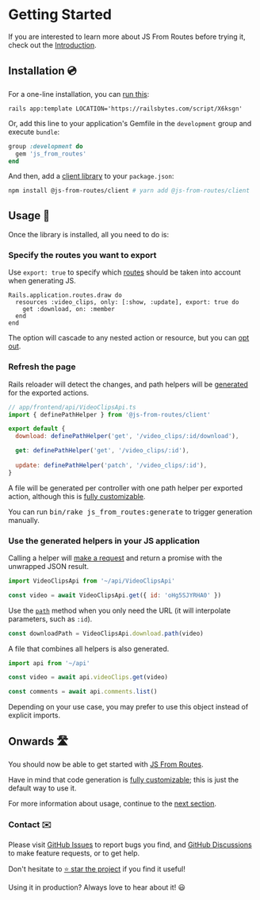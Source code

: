 [library]: https://github.com/ElMassimo/js_from_routes
[GitHub Issues]: https://github.com/ElMassimo/js_from_routes/issues?q=is%3Aissue+is%3Aopen+sort%3Aupdated-desc
[GitHub Discussions]: https://github.com/ElMassimo/js_from_routes/discussions
[client]: /client/
[config]: /config/
[rails bytes]: https://railsbytes.com/templates/X6ksgn
[codegen]: /guide/generation
[path]: /guide/development
[request]: /guide/development

[development]: /guide/development
[routes]: https://github.com/ElMassimo/js_from_routes/blob/main/playground/vanilla/config/routes.rb#L6
[export false]: https://github.com/ElMassimo/js_from_routes/blob/main/playground/vanilla/config/routes.rb#L18

# Getting Started

If you are interested to learn more about JS From Routes before trying it, check out the [Introduction](./introduction).

## Installation 💿

For a one-line installation, you can [run this][rails bytes]:

```
rails app:template LOCATION='https://railsbytes.com/script/X6ksgn'
```

Or, add this line to your application's Gemfile in the `development` group and execute `bundle`:

```ruby
group :development do
  gem 'js_from_routes'
end
```

And then, add a [client library][client] to your `package.json`:

```bash
npm install @js-from-routes/client # yarn add @js-from-routes/client
```

## Usage 🚀

Once the library is installed, all you need to do is:

### Specify the routes you want to export

Use `export: true` to specify which [routes] should be taken into account when generating JS.

```ruby{2}
Rails.application.routes.draw do
  resources :video_clips, only: [:show, :update], export: true do
    get :download, on: :member
  end
end
```

The option will cascade to any nested action or resource, but you can [opt out][export false].

### Refresh the page

Rails reloader will detect the changes, and path helpers will be [generated][codegen] for the exported actions.

```js
// app/frontend/api/VideoClipsApi.ts
import { definePathHelper } from '@js-from-routes/client'

export default {
  download: definePathHelper('get', '/video_clips/:id/download'),

  get: definePathHelper('get', '/video_clips/:id'),
    
  update: definePathHelper('patch', '/video_clips/:id'),
}
```

A file will be generated per controller with one path helper per exported action, although this is [fully customizable][config].

You can run <kbd>bin/rake js_from_routes:generate</kbd> to trigger generation manually.

### Use the generated helpers in your JS application

Calling a helper will [make a request][request] and return a promise with the unwrapped JSON result.

```js
import VideoClipsApi from '~/api/VideoClipsApi'

const video = await VideoClipsApi.get({ id: 'oHg5SJYRHA0' })
```

Use the [`path`][path] method when you only need the URL (it will interpolate parameters, such as `:id`).

```js
const downloadPath = VideoClipsApi.download.path(video)
```

A file that combines all helpers is also generated.

```js
import api from '~/api'

const video = await api.videoClips.get(video)

const comments = await api.comments.list()
```

Depending on your use case, you may prefer to use this object instead of explicit imports.

## Onwards 🛣

You should now be able to get started with [JS From Routes][library].

Have in mind that code generation is [fully customizable][config]; this is just the default way to use it.

For more information about usage, continue to the [next section][development].

### Contact ✉️

Please visit [GitHub Issues] to report bugs you find, and [GitHub Discussions] to make feature requests, or to get help.

Don't hesitate to [⭐️ star the project][library] if you find it useful!

Using it in production? Always love to hear about it! 😃
